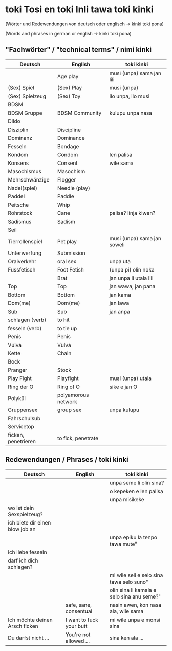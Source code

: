 # toki Tosi en toki Inli tawa toki kinki
(Wörter und Redewendungen von deutsch oder englisch -> kinki toki pona)

(Words and phrases in german or english -> kinki toki pona)

## "Fachwörter" / "technical terms" / nimi kinki

| Deutsch             | English             | toki kinki                  |
| ------------------- | ------------------- | --------------------------- |
|                     | Age play            | musi (unpa) sama jan lili   |
| (Sex) Spiel         | (Sex) Play          | musi (unpa)                 |
| (Sex) Spielzeug     | (Sex) Toy           | ilo unpa, ilo musi          |
| BDSM                |                     |                             |
| BDSM Gruppe         | BDSM Community      | kulupu unpa nasa            |
| Dildo               |                     |                             |
| Disziplin           | Discipline          |                             |
| Dominanz            | Dominance           |                             |
| Fesseln             | Bondage             |                             |
| Kondom              | Condom              | len palisa                  |
| Konsens             | Consent             | wile sama                   |
| Masochismus         | Masochism           |                             |
| Mehrschwänzige      | Flogger             |                             |
| Nadel(spiel)        | Needle (play)       |                             |
| Paddel              | Paddle              |                             |
| Peitsche            | Whip                |                             |
| Rohrstock           | Cane                | palisa? linja kiwen?        |
| Sadismus            | Sadism              |                             |
| Seil                |                     |                             |
| Tierrollenspiel     | Pet play            | musi (unpa) sama jan soweli |
| Unterwerfung        | Submission          |                             |
| Oralverkehr         | oral sex            | unpa uta                    |
| Fussfetisch         | Foot Fetish         | (unpa pi) olin noka         |
|                     | Brat                | jan unpa li utala lili      |
| Top                 | Top                 | jan wawa, jan pana          |
| Bottom              | Bottom              | jan kama                    |
| Dom(me)             | Dom(me)             | jan lawa                    |
| Sub                 | Sub                 | jan anpa                    |
| schlagen (verb)     | to hit              |                             |
| fesseln (verb)      | to tie up           |                             |
| Penis               | Penis               |                             |
| Vulva               | Vulva               |                             |
| Kette               | Chain               |                             |
| Bock                |                     |                             |
| Pranger             | Stock               |                             |
| Play Fight          | Playfight           | musi (unpa) utala           |
| Ring der O          | Ring of O           | sike e jan O                |
| Polykül             | polyamorous network |                             |
| Gruppensex          | group sex           | unpa kulupu                 |
| Fahrschulsub        |                     |                             |
| Servicetop          |                     |                             |
| ficken, penetrieren | to fick, penetrate  |                             |


## Redewendungen / Phrases / toki kinki

| Deutsch                         | English                  | toki kinki                                 |
| ------------------------------- | ------------------------ | ------------------------------------------ |
|                                 |                          | unpa seme li olin sina?                    |
|                                 |                          | o kepeken e len palisa                     |
|                                 |                          | unpa misikeke                              |
| wo ist dein Sexspielzeug?       |                          |                                            |
| ich biete dir einen blow job an |                          |                                            |
|                                 |                          | unpa epiku la tenpo tawa mute"             |
| ich liebe fesseln               |                          |                                            |
| darf ich dich schlagen?         |                          |                                            |
|                                 |                          | mi wile seli e selo sina tawa selo suno"   |
|                                 |                          | olin sina li kamala e selo sina anu seme?" |
|                                 | safe, sane, consentual   | nasin awen, kon nasa ala, wile sama        |
| Ich möchte deinen Arsch ficken  | I want to fuck your butt | mi wile unpa e monsi sina                  |
| Du darfst nicht ...             | You're not allowed ...   | sina ken ala ...                           |

